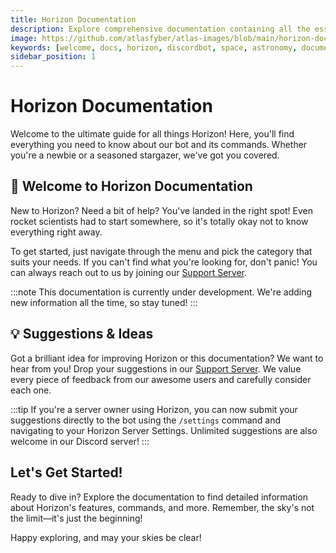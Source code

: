 ```yaml
---
title: Horizon Documentation
description: Explore comprehensive documentation containing all the essential information about Horizon's application and its commands.
image: https://github.com/atlasfyber/atlas-images/blob/main/horizon-docs.jpg?raw=true
keywords: [welcome, docs, horizon, discordbot, space, astronomy, documentation]
sidebar_position: 1
---
```


# Horizon Documentation

Welcome to the ultimate guide for all things Horizon! Here, you'll find everything you need to know about our bot and its commands. Whether you're a newbie or a seasoned stargazer, we've got you covered.

## 👋 Welcome to Horizon Documentation

New to Horizon? Need a bit of help? You've landed in the right spot! Even rocket scientists had to start somewhere, so it's totally okay not to know everything right away.

To get started, just navigate through the menu and pick the category that suits your needs. If you can't find what you're looking for, don't panic! You can always reach out to us by joining our [Support Server](https://support.teamatlas.dev).

:::note
This documentation is currently under development. We're adding new information all the time, so stay tuned!
:::

## 💡 Suggestions & Ideas

Got a brilliant idea for improving Horizon or this documentation? We want to hear from you! Drop your suggestions in our [Support Server](https://support.teamatlas.dev). We value every piece of feedback from our awesome users and carefully consider each one.

:::tip
If you're a server owner using Horizon, you can now submit your suggestions directly to the bot using the `/settings` command and navigating to your Horizon Server Settings. Unlimited suggestions are also welcome in our Discord server!
:::

## Let's Get Started!

Ready to dive in? Explore the documentation to find detailed information about Horizon's features, commands, and more. Remember, the sky's not the limit—it's just the beginning!

Happy exploring, and may your skies be clear!




